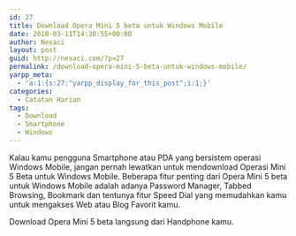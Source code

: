 ```yaml
---
id: 27
title: Download Opera Mini 5 beta untuk Windows Mobile
date: 2010-03-11T14:30:55+00:00
author: Nesaci
layout: post
guid: http://nesaci.com/?p=27
permalink: /download-opera-mini-5-beta-untuk-windows-mobile/
yarpp_meta:
  - 'a:1:{s:27:"yarpp_display_for_this_post";i:1;}'
categories:
  - Catatan Harian
tags:
  - Download
  - Smartphone
  - Windows
---
```

Kalau kamu pengguna Smartphone atau PDA yang bersistem operasi Windows Mobile, jangan pernah lewatkan untuk mendownload Operasi Mini 5 Beta untuk Windows Mobile. Beberapa fitur penting dari Opera Mini 5 beta untuk Windows Mobile adalah adanya Password Manager, Tabbed Browsing, Bookmark dan tentunya fitur Speed Dial yang memudahkan kamu untuk mengakses Web atau Blog Favorit kamu.

Download Opera Mini 5 beta langsung dari Handphone kamu.
